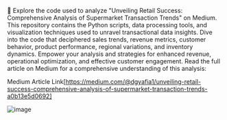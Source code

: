 🛒 Explore the code used to analyze "Unveiling Retail Success: Comprehensive Analysis of Supermarket Transaction Trends" on Medium. This repository contains the Python scripts, data processing tools, and visualization techniques used to unravel transactional data insights. Dive into the code that deciphered sales trends, revenue metrics, customer behavior, product performance, regional variations, and inventory dynamics. Empower your analysis and strategies for enhanced revenue, operational optimization, and effective customer engagement. Read the full article on Medium for a comprehensive understanding of this analysis:

Medium Article Link[https://medium.com/@dgyafia1/unveiling-retail-success-comprehensive-analysis-of-supermarket-transaction-trends-a0b13e5d0692]

![image](https://github.com/DOREEN-GYAMFI/PYTHON/assets/124680155/2c207a8b-d86f-4423-9119-65171ff3b1e3)


